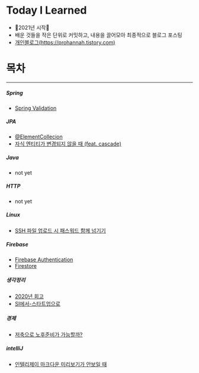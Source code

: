 # Today I Learned

- 🤩2021년 시작🤩
- 배운 것들을 작은 단위로 커밋하고, 내용을 끌어모아 최종적으로 블로그 포스팅
- [개인블로그(https://prohannah.tistory.com)](https://prohannah.tistory.com)

# 목차
---
##### Spring
- [Spring Validation](spring/validation/validation.md)


##### JPA
- [@ElementCollecion](jpa/ElementCollection/ElementCollection-annotaion.md)
- [자식 엔티티가 변경되지 않을 때 (feat. cascade)](jpa/자식엔티티가-변경되지-않을때-casecade/자식엔티티가-변경되지-않을때-cascade.md) 

##### Java
- not yet

##### HTTP
- not yet

##### Linux
- [SSH 파일 업로드 시 패스워드 함께 넘기기](linux/SSH-파일업로드-패스워드/SSH-파일업로드-패스워드.md)

##### Firebase
- [Firebase Authentication](firebase/auth/firebase-auth.md)
- [Firestore](firebase/cloud-firestore/cloud-firestore.md)

##### 생각정리
- [2020년 회고](생각정리/2020년-회고/2020년-회고.md)
- [SI에서-스타트업으로](생각정리/SI에서-스타트업으로/SI에서-스타트업으로.md)

##### 경제
- [저축으로 노후준비가 가능할까?](경제/저축으로-노후준비가-가능할까/저축으로-노후준비가-가능할까.md)

##### intelliJ
- [인텔리제이 마크다운 미리보기가 안보일 때](/intellij/intelij-markdown-preview가-안보일때/intelij-markdown-preview가-안보일때.md)
